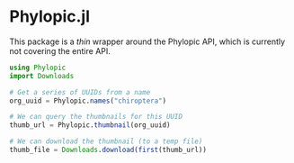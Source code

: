 # Phylopic.jl

This package is a *thin* wrapper around the Phylopic API, which is currently not covering
the entire API.

~~~julia
using Phylopic
import Downloads

# Get a series of UUIDs from a name
org_uuid = Phylopic.names("chiroptera")

# We can query the thumbnails for this UUID
thumb_url = Phylopic.thumbnail(org_uuid)

# We can download the thumbnail (to a temp file)
thumb_file = Downloads.download(first(thumb_url))
~~~
